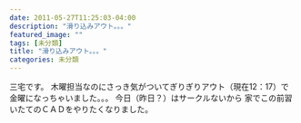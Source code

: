 ```yaml
---
date: 2011-05-27T11:25:03-04:00
description: "滑り込みアウト。。。"
featured_image: ""
tags: [未分類]
title: "滑り込みアウト。。。"
categories: 未分類
---
```


三宅です。
木曜担当なのにさっき気がついてぎりぎりアウト（現在12：17）で金曜になっちゃいました。。。
今日（昨日？）はサークルないから
家でこの前習いたてのＣＡＤをやりたくなりました。
